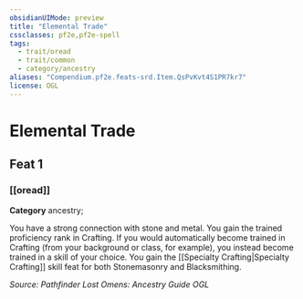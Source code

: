 ```yaml
---
obsidianUIMode: preview
title: "Elemental Trade"
cssclasses: pf2e,pf2e-spell
tags:
  - trait/oread
  - trait/common
  - category/ancestry
aliases: "Compendium.pf2e.feats-srd.Item.QsPvKvt4S1PR7kr7"
license: OGL
---
```

# Elemental Trade
## Feat 1
### [[oread]]

**Category** ancestry; 




You have a strong connection with stone and metal. You gain the trained proficiency rank in Crafting. If you would automatically become trained in Crafting (from your background or class, for example), you instead become trained in a skill of your choice. You gain the [[Specialty Crafting|Specialty Crafting]] skill feat for both Stonemasonry and Blacksmithing.

*Source: Pathfinder Lost Omens: Ancestry Guide*
*OGL*